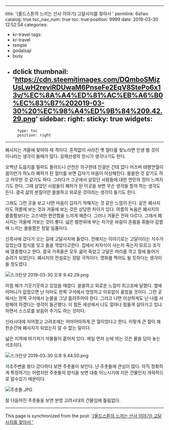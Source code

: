 
---
title: '(올드스톤의 느끼는 산사 이야기) 고달사지를 찾아서 '
permlink: 6sfwx
catalog: true
toc_nav_num: true
toc: true
position: 9999
date: 2019-03-30 12:52:54
categories:
- kr-travel
tags:
- kr-travel
- temple
- godalsaji
- busy
- dclick
thumbnail: 'https://cdn.steemitimages.com/DQmboSMjzUsLwH2reviRDUwaM6PnseFe2EqV8StePo6x13v/%EC%8A%A4%ED%81%AC%EB%A6%B0%EC%83%B7%202019-03-30%20%EC%98%A4%ED%9B%84%209.42.29.png'
sidebar:
    right:
        sticky: true
widgets:
    -
        type: toc
        position: right
---



폐사지는 겨울에 찾아야 제 격이다. 흔적없이 사라진 옛 절터를 찾노라면 인생 별 것이 아니라는 생각이 들때가 많다. 길재선생의 한시가 생각나기도 한다. 

오백년 도읍지를 필마도 돌아드니
산천은 의구한데 인걸은 간데 없다
어즈버 태평연월이 꿈이런가 하노라 
폐허가 된 절터를 보면 갑자기 마음이 이상해진다. 쓸쓸한 것 같기도 하고 허무한 것 같기도 하다. 그러다가 그곳에서 살았던 사람들에 대한 연민의 정이 느껴지기도 한다. 그때 살았던 사람들이 폐허가 된 이곳을 보면 무슨 생각을 할까 하는 생각도 든다. 결국 삶의 본질이란 쓸쓸하고 외로운 것이라는 생각이 들기도 한다. 

그래도 그런 곳을 보고 나면 마음이 갑자기 착해지는 것 같은 느낌이 든다. 같은 폐사지라도 여름에 보는 것과 겨울에 보는 것은 상당한 차이가 있다. 여름의 녹음은 폐사지의 쓸쓸함보다는 고즈녁한 편안함을 느끼게 해준다. 그러나 겨울은 전혀 다르다. 그래서 폐사지는 겨울에 가보는 것이 좋다. 넓은 벌판위에 부는 차가운 바람이 온몸을 휘돌아 감쌀때 느끼는 쓸쓸함은 정말 일품이다. 

신륵사에 갔다가 오는 길에 고달사지에 들렀다. 전해지는 이야기로는 고달이라는 석수가 있었는데 침식을 잊고 돌을 깍았다고한다. 집에서 처자식이 사는지 죽는지 모르고 조각에 열중했다고 한다. 결국 가족들은 모두 굶어 죽었고 고달은 머리를 깍고 절에 들어가 승려가 되었단다. 폐사지의 전설로는 정말 극적이다. 영화를 찍어도 될 듯하다는 생각이 들 정도였다. 

![스크린샷 2019-03-30 오후 9.42.29.png](https://cdn.steemitimages.com/DQmboSMjzUsLwH2reviRDUwaM6PnseFe2EqV8StePo6x13v/%EC%8A%A4%ED%81%AC%EB%A6%B0%EC%83%B7%202019-03-30%20%EC%98%A4%ED%9B%84%209.42.29.png)


마침 해가 기웃기웃하고 있었을 때였다. 쓸쓸하고 외로운 느낌이 최고조에 달했다. 옆에 어머니가 없었으면 난 아마도 한쪽 구석에서 엉엉하고 이유없이 울었을 것이다. 그런 곳에서는 한쪽 구석에서 눈물을 그냥 흘려주어야 한다. 그러고 나면 이상하게도 난 나를 사랑해야 하겠다는 생각이 들곤했다. 이 힘든 세상에서 너도 얼마나 힘들게 살아가고 있냐하면서 스스로를 보듬어 주기도 하는 것이다. 

신라시대에 지어졌고 고려조에는 어마어마하게 큰 절이었다고 한다. 이렇게 큰 절이 왜 한순간에 폐사지가 되었는지 알 수 없는 일이다. 

넓은 지역에 여기저기 석물들이 흩어져 있다. 제일 먼저 눈에 띄는 것은 물을 담아 놓는 석조이다. 

![스크린샷 2019-03-30 오후 9.44.50.png](https://cdn.steemitimages.com/DQmZng5uwjPvw29B2XP6hazfd9XuGJDwKwFq4bakH3yU8fx/%EC%8A%A4%ED%81%AC%EB%A6%B0%EC%83%B7%202019-03-30%20%EC%98%A4%ED%9B%84%209.44.50.png)


석조주변을 왔다 갔다하다 보면 주춧돌이 보인다. 난 주춧돌에 관심이 많다. 아직 정확하게 특정하기는 어렵지만 주춧돌의 양식을 보면 대충 어느시기에 지은 건물인지 개략적으로 알수있기 때문이다.

![주춧돌.JPG](https://cdn.steemitimages.com/DQmUTVHwnQy2bvnJWMSS1J9HuRuHXjqkfaPwvsmB9oPUjUJ/%EC%A3%BC%EC%B6%A7%EB%8F%8C.JPG)

잘 다듬어진 주춧돌을 보면 분명 고려시대의 건물임에 틀림없다.


- - -

This page is synchronized from the post: ['(올드스톤의 느끼는 산사 이야기) 고달사지를 찾아서 '](https://steemit.com/@oldstone/6sfwx)
